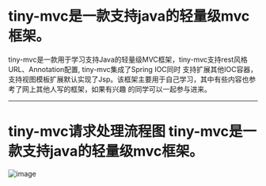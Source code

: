 tiny-mvc是一款支持java的轻量级mvc框架。
==================================
tiny-mvc是⼀款用于学习支持Java的轻量级MVC框架，tiny-mvc支持rest风格URL、Annotation配置, tiny-mvc集成了Spring IOC同时
支持扩展其他IOC容器，支持视图模板扩展默认实现了Jsp。该框架主要用于自己学习，其中有些内容也参考了网上其他人写的框架，如果有兴趣
的同学可以一起参与进来。
---------------------------- -------
tiny-mvc请求处理流程图
tiny-mvc是一款支持java的轻量级mvc框架。
==================================
 ![image](https://github.com/wenbo2018/tiny-mvc/blob/master/img/img.png)
